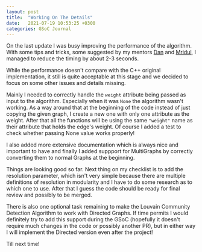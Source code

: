 ```yaml
---
layout: post
title:  "Working On The Details"
date:   2021-07-19 10:53:25 +0300
categories: GSoC Journal
---
```


On the last update I was busy improving the performance of the algorithm. With some tips and tricks, some suggested by my mentors [Dan](https://github.com/dschult) and [Mridul](https://github.com/MridulS), I managed to reduce the timing by about 2-3 seconds.

While the performance doesn't compare with the C++ original implementation, it still is quite acceptable at this stage and we decided to focus on some other issues and details missing.

Mainly I needed to correctly handle the `weight` attribute being passed as input to the algorithm. Especially when it was `None` the algorithm wasn't working. As a way around that at the beginning of the code instead of just copying the given graph, I create a new one with only one attribute as the weight. After that all the functions will be using the same `"weight"` name as their attribute that holds the edge's weight. Of course I added a test to check whether passing None value works properly!

I also added more extensive documentation which is always nice and important to have and finally I added suppport for MultiGraphs by correctly converting them to normal Graphs at the beginning.

Things are looking good so far. Next thing on my checklist is to add the resolution parameter, which isn't very simple because there are multiple definitions of resolution in modularity and I have to do some research as to which one to use. After that I guess the code should be ready for final review and possibly to be merged.

There is also one optional task remaining to make the Louvain Community Detection Algorithm to work with Directed Graphs. If time permits I would definitely try to add this support during the GSoC (hopefully it doesn't require much changes in the code or possibly another PR), but in either way I will implement the Directed version even after the project!

Till next time!
